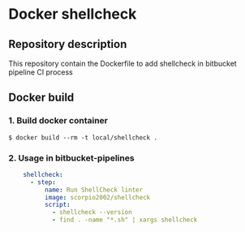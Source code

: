 # Docker shellcheck

## Repository description

This repository contain the Dockerfile to add shellcheck in bitbucket pipeline CI process

## Docker build

### 1. Build docker container

```console
$ docker build --rm -t local/shellcheck .
```

### 2. Usage in bitbucket-pipelines

```yaml
    shellcheck:
      - step:
          name: Run ShellCheck linter
          image: scorpio2002/shellcheck
          script:
            - shellcheck --version
            - find . -name "*.sh" | xargs shellcheck
```
